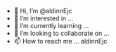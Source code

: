- 👋 Hi, I’m @aldinnEjc
- 👀 I’m interested in ...
- 🌱 I’m currently learning ...
- 💞️ I’m looking to collaborate on ...
- 📫 How to reach me ...
aldinnEjc
<!---
aldinnEjc/aldinnEjc is a ✨ special ✨ repository because its `README.md` (this file) appears on your GitHub profile.
You can click the Preview link to take a look at your changes.
--->
